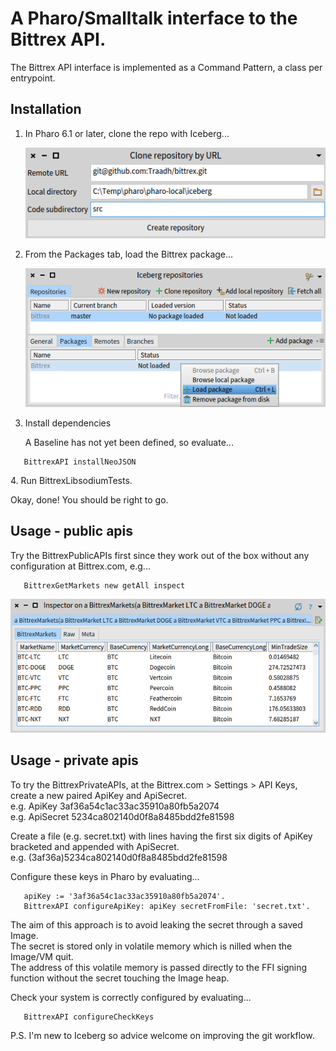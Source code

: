 # A Pharo/Smalltalk interface to the Bittrex API.

The Bittrex API interface is implemented as a Command Pattern, a class per entrypoint.

## Installation

1. In Pharo 6.1 or later, clone the repo with Iceberg... <p>
![Iceberg clone repository dialog](https://github.com/Traadh/bittrex/blob/master/doc/iceberg-clone-repo-dialog.png?raw=true)

2. From the Packages tab, load the Bittrex package... <p>
![Iceberg load package](https://github.com/Traadh/bittrex/blob/master/doc/iceberg-load-package.png?raw=true)

3. Install dependencies <p>
A Baseline has not yet been defined, so evaluate... <p>
```smalltalk
   BittrexAPI installNeoJSON
```
<p>
4. Run BittrexLibsodiumTests.

Okay, done! You should be right to go.

## Usage - public apis
Try the BittrexPublicAPIs first since they work out of the box without any configuration at Bittrex.com, e.g...<p>
```smalltalk
   BittrexGetMarkets new getAll inspect
```
![a BittrexMarket](https://github.com/Traadh/bittrex/blob/master/doc/BittrexMarket-inspector.png?raw=true)

## Usage - private apis
To try the BittrexPrivateAPIs, at the Bittrex.com > Settings > API Keys,
create a new paired ApiKey and ApiSecret. <br>
  e.g. ApiKey 3af36a54c1ac33ac35910a80fb5a2074 <br>
  e.g. ApiSecret 5234ca802140d0f8a8485bdd2fe81598 <br>

Create a file (e.g. secret.txt) with lines having the first six digits of ApiKey bracketed and appended with ApiSecret. <br>
  e.g. (3af36a)5234ca802140d0f8a8485bdd2fe81598

Configure these keys in Pharo by evaluating...<p>
```smalltalk
   apiKey := '3af36a54c1ac33ac35910a80fb5a2074'. 
   BittrexAPI configureApiKey: apiKey secretFromFile: 'secret.txt'.
```
  
The aim of this approach is to avoid leaking the secret through a saved Image. <br>
The secret is stored only in volatile memory which is nilled when the Image/VM quit.<br>
The address of this volatile memory is passed directly to the FFI signing function
without the secret touching the Image heap.

Check your system is correctly configured by evaluating... <p>
```smalltalk
   BittrexAPI configureCheckKeys
```
  
  
P.S. I'm new to Iceberg so advice welcome on improving the git workflow.
